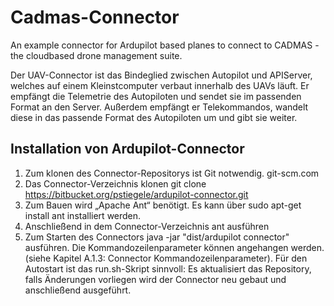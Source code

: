 # Cadmas-Connector

An example connector for Ardupilot based planes to connect to CADMAS - the cloudbased drone management suite.

Der UAV-Connector ist das Bindeglied zwischen Autopilot und APIServer,
welches auf einem Kleinstcomputer verbaut innerhalb des UAVs läuft. Er empfängt
die Telemetrie des Autopiloten und sendet sie im passenden Format an den Server. Außerdem
empfängt er Telekommandos, wandelt diese in das passende Format des Autopiloten
um und gibt sie weiter.

## Installation von Ardupilot-Connector
1. Zum klonen des Connector-Repositorys ist Git notwendig.
git-scm.com
2. Das Connector-Verzeichnis klonen
git clone https://bitbucket.org/pstiegele/ardupilot-connector.git
3. Zum Bauen wird „Apache Ant“ benötigt. Es kann über sudo apt-get install ant
installiert werden.
4. Anschließend in dem Connector-Verzeichnis ant ausführen
5. Zum Starten des Connectors java -jar "dist/ardupilot connector" ausführen.
Die Kommandozeilenparameter können angehangen werden. (siehe Kapitel A.1.3:
Connector Kommandozeilenparameter). Für den Autostart ist das run.sh-Skript sinnvoll:
Es aktualisiert das Repository, falls Änderungen vorliegen wird der Connector neu
gebaut und anschließend ausgeführt.
